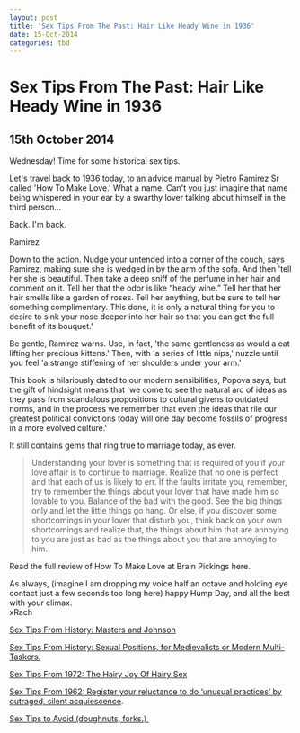 ```yaml
---
layout: post
title: 'Sex Tips From The Past: Hair Like Heady Wine in 1936'
date: 15-Oct-2014
categories: tbd
---
```


# Sex Tips From The Past: Hair Like Heady Wine in 1936

## 15th October 2014

Wednesday! Time for some historical sex tips.

Let's travel back to 1936 today,   to an advice manual by Pietro Ramirez Sr called 'How To Make Love.' What a name. Can't you just imagine that name being whispered in your ear by a swarthy lover talking about himself in the third person...

Back. I'm back.

Ramirez

Down to the action. Nudge your untended into a corner of the couch,   says Ramirez,   making sure she is wedged in by the arm of the sofa. And then 'tell her she is beautiful. Then take a deep sniff of the perfume in her hair and comment on it. Tell her that the odor is like “heady wine.” Tell her that her hair smells like a garden of roses. Tell her anything, but be sure to tell her something complimentary. This done, it is only a natural thing for you to desire to sink your nose deeper into her hair so that you can get the full benefit of its bouquet.'

Be gentle, Ramirez warns. Use, in fact, 'the same gentleness as would a cat lifting her precious kittens.' Then, with 'a series of little nips,' nuzzle until you feel 'a strange stiffening of her shoulders under your arm.'

This book is hilariously dated to our modern sensibilities, Popova says, but the gift of hindsight means that 'we come to see the natural arc of ideas as they pass from scandalous propositions to cultural givens to outdated norms, and in the process we remember that even the ideas that rile our greatest political convictions today will one day become fossils of progress in a more evolved culture.'

It still contains gems that ring true to marriage today, as ever.

<blockquote>Understanding your lover is something that is required of you if your love affair is to continue to marriage. Realize that no one is perfect and that each of us is likely to err. If the faults irritate you, remember, try to remember the things about your lover that have made him so lovable to you. Balance of the bad with the good. See the big things only and let the little things go hang. Or else, if you discover some shortcomings in your lover that disturb you, think back on your own shortcomings and realize that, the things about him that are annoying to you are just as bad as the things about you that are annoying to him.</blockquote>

Read the full review of How To Make Love at Brain Pickings here.

<div>As always, (imagine I am dropping my voice half an octave and holding eye contact just a few seconds too long here) happy Hump Day, and all the best with your climax.</div>

<div></div>

<div>xRach</div>

 

<a href="http://mogantosh.com/sex-tips-from-history-masters-and-johnson/">Sex Tips From History: Masters and Johnson</a>

<a href="http://mogantosh.com/sex-tips-from-the-past-sexual-positions-for-mediaevalists-or-modern-multi-taskers/">Sex Tips From History: Sexual Positions, for Medievalists or Modern Multi-Taskers.</a>

<a href="http://mogantosh.com/sex-tips-from-history-the-hairy-joy-of-hairy-sex-1972/">Sex Tips From 1972: The Hairy Joy Of Hairy Sex</a>

<div><a href="http://mogantosh.com/sex-tips-from-history-1962/">Sex Tips From 1962: Register your reluctance to do ‘unusual practices’ by outraged, silent acquiescence</a>.</div>

<a href="http://mogantosh.com/its-saturday-night-folks-sex-tips-to-avoid/">Sex Tips to Avoid (doughnuts, forks.) </a>
